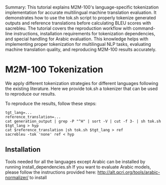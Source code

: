 Summary: This tutorial explains M2M-100's language-specific tokenization implementation for accurate multilingual machine translation evaluation. It demonstrates how to use the tok.sh script to properly tokenize generated outputs and reference translations before calculating BLEU scores with sacrebleu. The tutorial covers the reproduction workflow with command-line instructions, installation requirements for tokenization dependencies, and special handling for Arabic evaluation. This knowledge helps with implementing proper tokenization for multilingual NLP tasks, evaluating machine translation quality, and reproducing M2M-100 results accurately.

# M2M-100 Tokenization

We apply different tokenization strategies for different languages following the existing literature. Here we provide tok.sh a tokenizer that can be used to reproduce our results.

To reproduce the results, follow these steps:

```
tgt_lang=...
reference_translation=...
cat generation_output | grep -P "^H" | sort -V | cut -f 3- | sh tok.sh $tgt_lang > hyp
cat $reference_translation |sh tok.sh $tgt_lang > ref
sacrebleu -tok 'none' ref < hyp
```

## Installation

Tools needed for all the languages except Arabic can be installed by running install_dependencies.sh
If you want to evaluate Arabic models, please follow the instructions provided here: http://alt.qcri.org/tools/arabic-normalizer/ to install 
